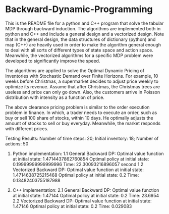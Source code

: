 # Backward-Dynamic-Programming

This is the README file for a python and C++ program that solve the tabular MDP through backward induction. The algorithms are implemented both in python and C++ and include a general design and a vectorized design. Note that in the general design, the data structures of dictionary (python) and map (C++) are heavily used in order to make the algorithm general enough to deal with all sorts of different types of state space and action space. Meanwhile, the vectorized algorithms for a specific MDP problem were developed to significantly improve the speed.

The algorithms are applied to solve the Optimal Dynamic Pricing of Inventories with Stochastic Demand over Finite Horizons. For example, 10 weeks before Christmas, a supermarket decides to adjust price weekly to optimize its revenue. Assume that after Christmas, the Christmas trees are useless and price can only go down. Also, the customers arrive in Poisson distribution with intensity as a function of price.

The above clearance pricing problem is similar to the order execution problem in finance. In which, a trader needs to execute an order, such as buy or sell 100 share of stocks, within 10 days. He optimally adjusts the amount of stocks to sell or buy everyday. Meanwhile, the market responds with different prices.

Testing Results:
Number of time steps:  20; Initial inventory:  18; Number of actions:  50
1. Python implementation:
1.1 General Backward DP:
Optimal value function at initial state:  1.4714437862760854
Optimal policy at initial state:  0.19999999999999996
Time:  22.30093216896057 second
1.2 Vectorized Backward DP:
Optimal value function at initial state:  1.4714638725215468
Optimal policy at initial state:  0.2
Time:  0.13482403755187988

2. C++ implementation:
2.1 General Backward DP:
Optimal value function at initial state: 1.47144
Optimal policy at initial state: 0.2
Time: 23.6954
2.2 Vectorized Backward DP:
Optimal value function at initial state: 1.47146
Optimal policy at initial state: 0.2
Time: 0.029083
